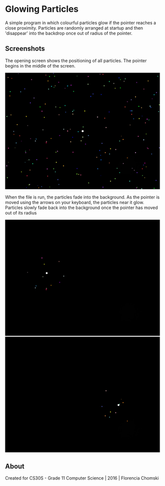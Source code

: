 # Glowing Particles
A simple program in which colourful particles glow if the pointer reaches a close proximity. Particles are randomly arranged at startup and then 'disappear' into the backdrop once out of radius of the pointer.

## Screenshots
The opening screen shows the positioning of all particles. The pointer begins in the middle of the screen.

<img src = https://github.com/fchomski/HighSchool-Projects/blob/master/Glowing%20Particles/screenshots/openingscreen.jpg width ="600"/>

When the file is run, the particles fade into the background. As the pointer is moved using the arrows on your keyboard, the particles near it glow. Particles slowly fade back into the background once the pointer has moved out of its radius

![motion1](https://github.com/fchomski/HighSchool-Projects/blob/master/Glowing%20Particles/screenshots/motion1.jpg)
![motion2](https://github.com/fchomski/HighSchool-Projects/blob/master/Glowing%20Particles/screenshots/motion2.jpg)

## About
Created for CS30S - Grade 11 Computer Science | 2016 | Florencia Chomski
